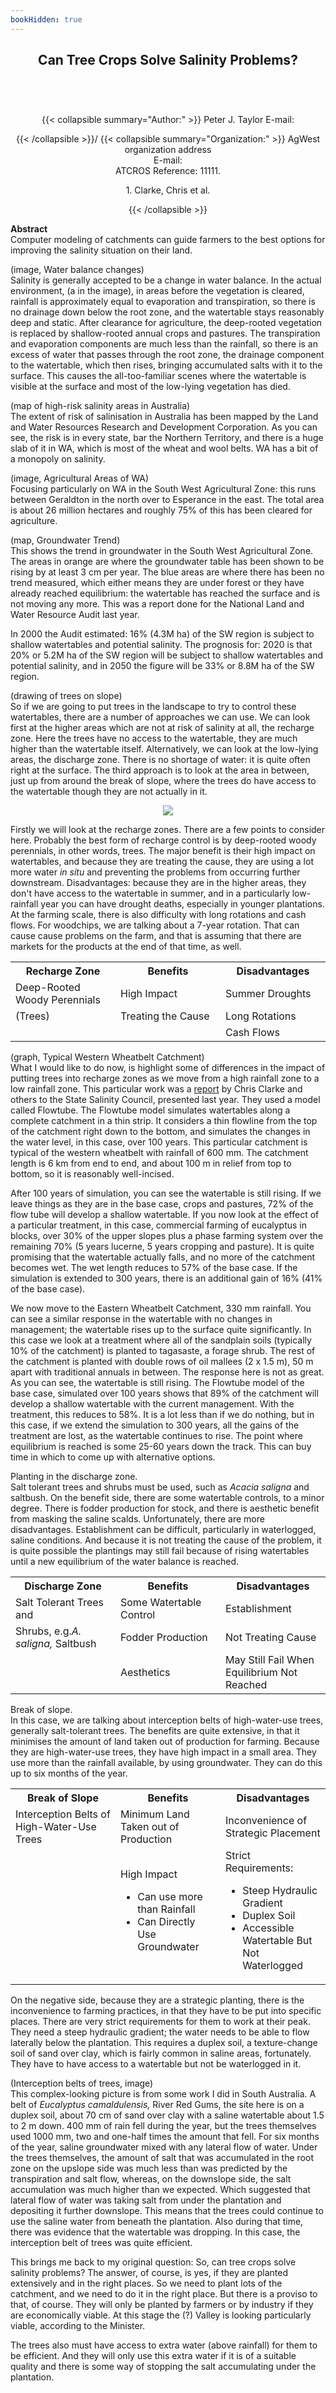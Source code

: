 ```yaml
---
bookHidden: true
---
```

<body>
<center></center>
<center><h2>
Can Tree Crops Solve Salinity Problems?
</h2></center>
<br/><br/><center><h3></h3><div>{{< collapsible summary="Author:" >}}
<span id="1">Peter J. Taylor  
E-mail:  
</span>  
  
{{< /collapsible >}}/
{{< collapsible summary="Organization:" >}}
<span id="2">AgWest  
organization address  
E-mail:  
ATCROS Reference: 11111.</span>  
  
<span id="3">1. Clarke, Chris et al.</span>  
  
  
  
{{< /collapsible >}}
</div>
</center>
<p>
<b>Abstract</b><br/>
Computer modeling of catchments can guide farmers to the best options for improving the salinity situation on their land.</p>
<p>

(image, Water balance changes)<br/>
Salinity is generally accepted to be a change in water balance.  In the actual environment, (a in the image), in areas before the vegetation is cleared, rainfall is approximately equal to evaporation and transpiration, so there is no drainage down below the root zone, and the watertable stays reasonably deep and static.  After clearance for agriculture, the deep-rooted vegetation is replaced by shallow-rooted annual crops and pastures.  The transpiration and evaporation components are much less than the rainfall, so there is an excess of water that passes through the root zone, the drainage component to the watertable, which then rises, bringing accumulated salts with it to the surface.  This causes the all-too-familiar scenes where the watertable is visible at the surface and most of the low-lying vegetation has died.</p>
<p>
(map of high-risk salinity areas in Australia)<br/>
The extent of risk of salinisation in Australia has been mapped by the Land and Water Resources Research and Development Corporation.  As you can see, the risk is in every state, bar the Northern Territory, and there is a huge slab of it in WA, which is most of the wheat and wool belts.  WA has a bit of a monopoly on salinity.</p>
<p>
(image, Agricultural Areas of WA)<br/>
Focusing particularly on WA in the South West Agricultural Zone: this runs between Geraldton in the north over to Esperance in the east.  The total area is about 26 million hectares and roughly 75% of this has been cleared for agriculture.</p>
<p>
(map, Groundwater Trend)<br/>
This shows the trend in groundwater in the South West Agricultural Zone.  The areas in orange are where the groundwater table has been shown to be rising by at least 3 cm per year.  The blue areas are where there has been no trend measured, which either means they are under forest or they have already reached equilibrium: the watertable has reached the surface and is not moving any more.  This was a report done for the National Land and Water Resource Audit last year.</p>
<p>
In 2000 the Audit estimated:
16% (4.3M ha) of the SW region is subject to shallow watertables and potential salinity.  The prognosis for: 2020  is that 20% or 5.2M ha of the SW region will be subject to shallow watertables and potential salinity, and in 2050  the figure will be 33% or 8.8M ha of the SW region.
<p>
(drawing of trees on slope)<br/>
So if we are going to put trees in the landscape to try to control these watertables, there are a number of approaches we can use.  We can look first at the higher areas which are not at risk of salinity at all, the recharge zone.  Here the trees have no access to the watertable, they are much higher than the watertable itself.  Alternatively, we can look at the low-lying areas, the discharge zone.  There is no shortage of water: it is quite often right at the surface.  The third approach is to look at the area in between, just up from around the break of slope, where the trees do have access to the watertable though they are not actually in it.</p>
<center><img src="slope.gif"/></center><p>
Firstly we will look at the recharge zones.  There are a few points to consider here.  Probably the best form of recharge control is by deep-rooted woody perennials, in other words, trees.  The major benefit is their high impact on watertables, and because they are treating the cause, they are using a lot more water <i>in situ</i> and preventing the problems from occurring further downstream.  Disadvantages: because they are in the higher areas, they don't have access to the watertable in summer, and in a particularly low-rainfall year you can have drought deaths, especially in younger plantations.  At the farming scale, there is also difficulty with long rotations and cash flows.  For woodchips, we are talking about a 7-year rotation.  That can cause cause problems on the farm, and that is assuming that there are markets for the products at the end of that time, as well.</p>
<table><tr><th>Recharge Zone</th><th>Benefits</th><th>Disadvantages</th></tr>
<tr><td width="33%">Deep-Rooted Woody Perennials</td><td width="33%">High Impact</td><td width="33%">Summer Droughts</td></tr>
<tr><td> (Trees)</td><td>Treating the Cause</td><td>Long Rotations</td></tr>
<tr><td> </td><td> </td><td>Cash Flows</td></tr>
</table>
<p>
(graph, Typical Western Wheatbelt Catchment)<br/>
What I would like to do now, is highlight some of differences in the impact of putting trees into recharge zones as we move from a high rainfall zone to a low rainfall zone.  This particular work was a <a href="Author-n-Subs.htm#3" target="Subs">report</a> by Chris Clarke and others to the State Salinity Council, presented last year.  They used a model called Flowtube.  The Flowtube model simulates watertables along a complete catchment in a thin strip.  It considers a thin flowline from the top of the catchment right down to the bottom, and simulates the changes in the water level, in this case, over 100 years.  This particular catchment is typical of the western wheatbelt with rainfall of 600 mm.  The catchment length is 6 km from end to end, and about 100 m in relief from top to bottom, so it is reasonably well-incised.<p>
<p>
After 100 years of simulation, you can see the watertable is still rising.  If we leave things as they are in the base case, crops and pastures, 72% of the flow tube will develop a shallow watertable.  If you now look at the effect of a particular treatment, in this case, commercial farming of eucalyptus in blocks, over 30% of the upper slopes plus a phase farming system over the remaining 70% (5 years lucerne, 5 years cropping and pasture).  It is quite promising that the watertable actually falls, and no more of the catchment becomes wet. The wet length reduces to 57% of the base case.  If the simulation is extended to 300 years, there is an additional gain of 16% (41% of the base case).</p>
<p>
We now move to the Eastern Wheatbelt Catchment, 330 mm rainfall.  You can see a similar response in the watertable with no changes in management; the watertable rises up to the surface quite significantly.  In this case we look at a treatment where all  of the sandplain soils (typically 10% of the catchment) is planted to tagasaste, a forage shrub.  The rest of the catchment is planted with double rows of oil mallees (2 x 1.5 m), 50 m apart with traditional annuals in between.  The response here is not as great.  As you can see, the watertable is still rising.  The Flowtube model of the base case, simulated over 100 years shows that 89% of the catchment will develop a shallow watertable with the current management.  With the treatment, this reduces to 58%.  It is a lot less than if we do nothing, but in this case, if we extend the simulation to 300 years, all the gains of the treatment are lost, as the watertable continues to rise.  The point where equilibrium is reached is some 25-60 years down the track.  This can buy time in which to come up with alternative options.</p>
<p>
Planting in the discharge zone.<br/>
Salt tolerant trees and shrubs must be used, such as <i>Acacia saligna</i> and saltbush.  On the benefit side, there are some watertable controls, to a minor degree.  There is fodder production for stock, and there is aesthetic benefit from masking the saline scalds.  Unfortunately, there are more disadvantages.  Establishment can be difficult, particularly in waterlogged, saline conditions.  And because it is not treating the cause of the problem, it is quite possible the plantings may still fail because of rising watertables until a new equilibrium of the water balance is reached.</p>
<table><tr><th>Discharge Zone</th><th>Benefits</th><th>Disadvantages</th></tr>
<tr><td width="33%">Salt Tolerant Trees and</td><td width="33%">Some Watertable Control</td><td width="33%">Establishment</td></tr>
<tr><td>Shrubs, e.g.<i>A. saligna,</i> Saltbush</td><td>Fodder Production</td><td>Not Treating Cause</td></tr>
<tr><td> </td><td>Aesthetics</td><td>May Still Fail When Equilibrium Not Reached</td></tr>
</table>
<p>
Break of slope.<br/>  In this case, we are talking about interception belts of high-water-use trees, generally salt-tolerant trees.  The benefits are quite extensive, in that it minimises the amount of land taken out of production for farming.  Because they are high-water-use trees, they have high impact in a small area.  They use more than the rainfall available, by using groundwater.  They can do this up to six months of the year.</p>
<table><tr><th>Break of Slope</th><th>Benefits</th><th>Disadvantages</th></tr>
<tr><td width="33%">Interception Belts of High-Water-Use Trees</td><td width="33%">Minimum Land Taken out of Production</td><td width="33%">Inconvenience of Strategic Placement</td></tr>
<tr><td> </td><td>High Impact <ul><li>Can use more than Rainfall</li><li>Can Directly Use Groundwater</li></ul></td><td>Strict Requirements:<ul><li>Steep Hydraulic Gradient</li><li>Duplex Soil</li><li>Accessible Watertable But Not Waterlogged</li></ul></td></tr>
</table>
<p>
On the negative side, because they are a strategic planting, there is the inconvenience to farming practices, in that they have to be put into specific places.  There are very strict requirements for them to work at their peak.  They need a steep hydraulic gradient; the water needs to be able to flow laterally below the plantation.  This requires a duplex soil, a texture-change soil of sand over clay, which is fairly common in saline areas, fortunately.  They have to have access to a watertable but not be waterlogged in it.</p>
<p>
(Interception belts of trees, image)<br/>
This complex-looking picture is from some work I did in South Australia.  A belt of <i>Eucalyptus camaldulensis,</i> River Red Gums, the site here is on a duplex soil, about 70 cm of sand over clay with a saline watertable about 1.5 to 2 m down.  400 mm of rain fell during the year, but the trees themselves used 1000 mm, two and one-half times the amount that fell.  For six months of the year, saline groundwater mixed with any lateral flow of water.  Under the trees themselves, the amount of salt that was accumulated in the root zone on the upslope side was much less than was predicted by the transpiration and salt flow, whereas, on the downslope side, the salt accumulation was much higher than we expected.  Which suggested that lateral flow of water was taking salt from under the plantation and depositing it further downslope.  This means that the trees could continue to use the saline water from beneath the plantation.  Also during that time, there was evidence that the watertable was dropping.  In this case, the interception belt of trees was quite efficient.</p>
<p>
This brings me back to my original question: So, can tree crops solve salinity problems?  The answer, of course, is yes, if they are planted extensively and in the right places.  So we need to plant lots of the catchment, and we need to do it in the right place.  But there is a proviso to that, of course.  They will only be planted by farmers or by industry if they are economically viable.  At this stage the (?) Valley is looking particularly viable, according to the Minister.</p>
<p>
The trees also must have access to extra water (above rainfall) for them to be efficient.  And they will only use this extra water if it is of a suitable quality and there is some way of stopping the salt accumulating under the plantation.</p>

</p></p></p></body>

